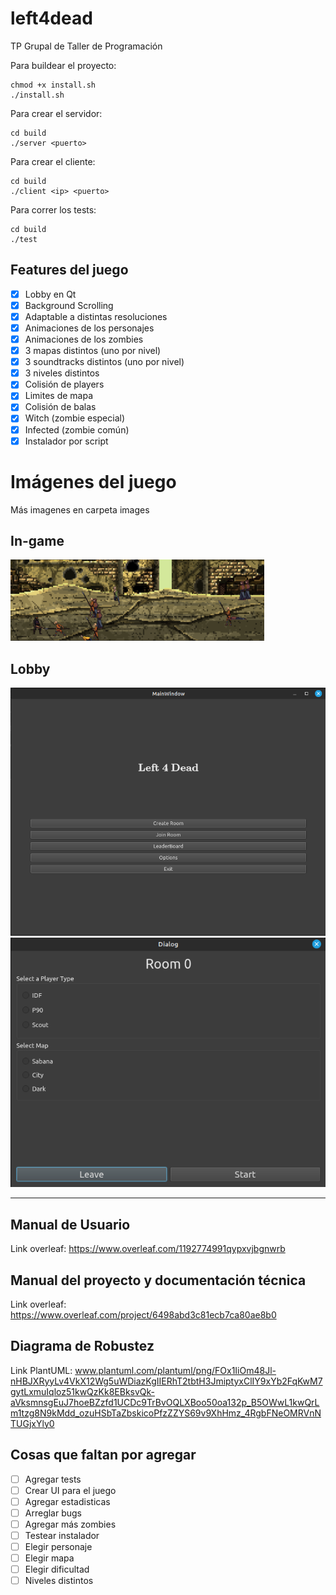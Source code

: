 # left4dead
TP Grupal de Taller de Programación

Para buildear el proyecto:
```
chmod +x install.sh
./install.sh
```

Para crear el servidor:
```
cd build
./server <puerto>
```

Para crear el cliente:
```
cd build
./client <ip> <puerto>
```

Para correr los tests:
```
cd build
./test
```

## Features del juego
- [x] Lobby en Qt
- [x] Background Scrolling
- [x] Adaptable a distintas resoluciones
- [x] Animaciones de los personajes
- [x] Animaciones de los zombies
- [x] 3 mapas distintos (uno por nivel)
- [x] 3 soundtracks distintos (uno por nivel)
- [x] 3 niveles distintos
- [x] Colisión de players
- [x] Limites de mapa
- [x] Colisión de balas
- [x] Witch (zombie especial)
- [x] Infected (zombie común)
- [x] Instalador por script

# Imágenes del juego

Más imagenes en carpeta images
## In-game
![Animación ataque](./images/1.png)

## Lobby
![Lobby](./images/2.png)
![Room](./images/4.png)

---

## Manual de Usuario
Link overleaf: https://www.overleaf.com/1192774991qypxvjbgnwrb

## Manual del proyecto y documentación técnica
Link overleaf: https://www.overleaf.com/project/6498abd3c81ecb7ca80ae8b0

## Diagrama de Robustez
Link PlantUML: www.plantuml.com/plantuml/png/FOx1IiOm48Jl-nHBJXRyyLv4VkX12Wg5uWDiazKgIIERhT2tbtH3JmiptyxClIY9xYb2FqKwM7gytLxmuIqloz51kwQzKk8EBksvQk-aVksmnsgEuJ7hoeBZzfd1UCDc9TrBvOQLXBoo50oa132p_B5OWwL1kwQrLm1tzg8N9kMdd_ozuHSbTaZbskicoPfzZZYS69v9XhHmz_4RgbFNeOMRVnNTUGjxYly0

## Cosas que faltan por agregar

- [ ] Agregar tests
- [ ] Crear UI para el juego
- [ ] Agregar estadisticas
- [ ] Arreglar bugs
- [ ] Agregar más zombies
- [ ] Testear instalador
- [ ] Elegir personaje
- [ ] Elegir mapa
- [ ] Elegir dificultad
- [ ] Niveles distintos